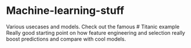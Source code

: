 # Machine-learning-stuff
Various usecases and models.
Check out the famous # Titanic example
Really good starting point on how feature engineering and selection really boost predictions and compare with cool models.
